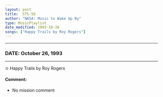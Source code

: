 ```yaml
---
layout: post
title:  STS-58
author: "NASA: Music to Wake Up By"
type: MusicPlaylist
date_modified: 1993-10-26
songs: ["Happy Trails by Roy Rogers"]
---
```


----
### DATE: October 26, 1993
----
✫ Happy Trails by Roy Rogers

#### Comment:
* No mission comment



<br/>
<center>
	<a target="_blank"
	   href="https://twitter.com/intent/tweet?hashtags=Space,NASA,Playlist,NASAWakeupCalls,SpaceProgram&text={{ page.author}}, '{{ page.songs.first }}' {{ page.title }}, {{ page.date | date: '%B %d, %Y' }}. {{ site.url }}{{ page.url }} @nasawakeupcalls">
	   <i class="fab fa-twitter" alt="Tweet this page" style="font-size: 1.3em;"></i>
	</a>
	&nbsp; 	<i class="fas fa-user-astronaut" style="font-size: 1.5em;"></i> &nbsp;
    <a type="amzn" search="'Happy Trails by Roy Rogers'" category="popular music">
        <i class="fab fa-amazon" style="font-size: 1.3em;"></i>
    </a>
</center>
